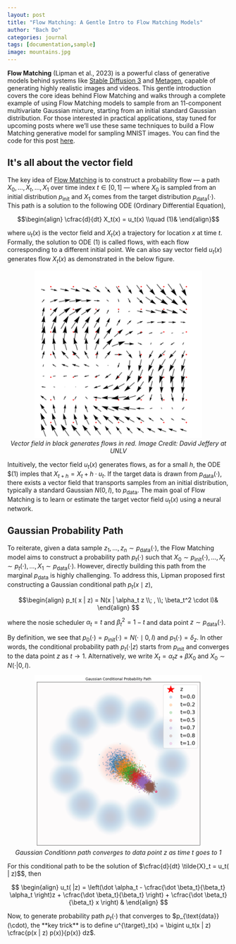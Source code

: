 ```yaml
---
layout: post
title: "Flow Matching: A Gentle Intro to Flow Matching Models"
author: "Bach Do"
categories: journal
tags: [documentation,sample]
image: mountains.jpg
---
```


**Flow Matching** (Lipman et al., 2023) is a powerful class of generative models behind systems like [Stable Diffusion 3](https://stability.ai/news/stable-diffusion-3) and [Metagen](https://ai.meta.com/research/publications/flow-matching-guide-and-code/), capable of generating highly realistic images and videos. This gentle introduction covers the core ideas behind Flow Matching and walks through a complete example of using Flow Matching models to sample from an 11-component multivariate Gaussian mixture, starting from an initial standard Gaussian distribution. For those interested in practical applications, stay tuned for upcoming posts where we’ll use these same techniques to build a Flow Matching generative model for sampling MNIST images. You can find the code for this post [here](https://github.com/bachvietdo01/generative_models/tree/main/flow_matching).



## It's all about the vector field

The key idea of [Flow Matching](https://arxiv.org/abs/2210.02747) is to construct a probability flow — a path $X_0, \ldots, X_t, \ldots, X_1$ over time index $t \in [0, 1]$ — where  $X_0$ is sampled from an initial distribution $p_{\text{init}}$ and $X_1$ comes from the target distribution $p_{\text{data}}(\cdot)$. This path is a solution to the following ODE (Ordinary Differential Equation), 

$$\begin{align} 
\cfrac{d}{dt} X_t(x) = u_t(x) \\quad (1)&
\end{align}$$  

where $u_t(x)$ is the vector field and $X_t(x)$ a trajectory for location $x$ at time $t$. Formally, the solution to ODE $(1)$ is called flows, with each flow corresponding to a different initial point. We can also say vector field $u_t(x)$ generates flow $X_t(x)$ as demonstrated in the below figure.


<p align="center">
<img src="https://github.com/bachvietdo01/bachvietdo01.github.io/blob/main/assets/img/vf_flow.gif?raw=true" alt="vectorfieldflow" width="380"/>
<br/>
<em>Vector field in black generates flows in red. Image Credit: David Jeffery at UNLV</em>
</p>

Intuitively, the vector field $u_t(x)$ generates flows, as for a small $h$, the ODE $(1) imples that $X_{t+h} = X_t + h \cdot u_t$. If the target data is drawn from $p_{\text{data}}(\cdot)$, there exists a vector field that transports samples from an initial distribution, typically a standard Gaussian $N(0, I)$, to $p_{\text{data}}$. The main goal of Flow Matching is to learn or estimate the target vector field $u_t(x)$ using a neural network.

## Gaussian Probability Path

To reiterate, given a data sample $z_1, \ldots, z_n \sim p_{\text{data}}(\cdot)$, the Flow Matching model aims to construct a probability path $p_t(\cdot)$ such that $X_0 \sim p_{\text{init}}(\cdot), \ldots, X_t \sim p_t(\cdot), \ldots, X_1 \sim p_{\text{data}}(\cdot)$. However, directly building this path from the marginal $p_{\text{data}}$ is highly challenging. To address this, Lipman proposed first constructing a Gaussian conditional path $p_t(x \mid z)$,

$$\begin{align}
p_t( x | z) = N(x | \alpha_t z \\; , \\; \beta_t^2 \cdot I)&
\end{align}
$$

where the nosie scheduler $\alpha_t = t$ and $\beta_t^2 = 1 -t$ and data point $z \sim p_{\text{data}}(\cdot)$.

By definition, we see that $p_0(\cdot) = p_{\text{init}}(\cdot) = N(\cdot \mid 0, I)$ and $p_1(\cdot) = \delta_z$. In other words, the conditional probability path $p_t(\cdot | z)$ starts from $p_\text{init}$ and converges to the data point $z$ as $t \to 1$. Alternatively, we write $X_t = \alpha_t z + \beta X_0$ and $X_0 \sim N(\cdot | 0, I)$.

<p align="center">
<img src="https://github.com/bachvietdo01/bachvietdo01.github.io/blob/main/assets/img/a1_gcp.png?raw=true" alt="a1_gcp" width="380"/>
<br/>
<em>Gaussian Conditionn path converges to data point z as time t goes to 1</em>
</p>

For this conditional path to be the solution of  $\cfrac{d}{dt} \tilde{X}_t = u_t( | z)$$, then 

$$
\begin{align}
u_t( |z) = \left(\dot \alpha_t -  \cfrac{\dot \beta_t}{\beta_t} \alpha_t \right)z + \cfrac{\dot \beta_t}{\beta_t} \right) + \cfrac{\dot \beta_t}{\beta_t} x \right) &
\end{align}
$$

Now, to generate probability path $p_t(\cdot)$ that converges to $p_{\text{data}}(\cdot), the **key trick** is to define u^{\target}_t(x) = \bigint u_t(x | z) \cfrac{p(x | z) p(x)}{p(x)} dz$.

